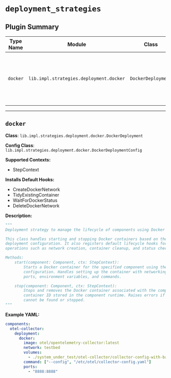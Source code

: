 # `deployment_strategies`

## Plugin Summary

| Type Name | Module | Class | Config Class | Description Summary |
|-----------|--------|-------|--------------|----------------------|
| `docker` | `lib.impl.strategies.deployment.docker` | `DockerDeployment` | `DockerDeploymentConfig` | Deployment strategy to manage the lifecycle of components using Docker containers |

---

## `docker`

**Class**: `lib.impl.strategies.deployment.docker.DockerDeployment`

**Config Class**: `lib.impl.strategies.deployment.docker.DockerDeploymentConfig`

**Supported Contexts:**

- StepContext

**Installs Default Hooks:**

- CreateDockerNetwork
- TidyExistingContainer
- WaitForDockerStatus
- DeleteDockerNetwork

**Description:**

```python
"""
Deployment strategy to manage the lifecycle of components using Docker containers.

This class handles starting and stopping Docker containers based on the given
deployment configuration. It also registers default lifecycle hooks for Docker
operations such as network creation, container cleanup, and status checks.

Methods:
    start(component: Component, ctx: StepContext):
        Starts a Docker container for the specified component using the deployment
        configuration. Handles setting up the container with networking, volumes,
        ports, environment variables, and commands.

    stop(component: Component, ctx: StepContext):
        Stops and removes the Docker container associated with the component, using
        container ID stored in the component runtime. Raises errors if container
        cannot be found or stopped.
"""
```

**Example YAML:**

```yaml
components:
  otel-collector:
    deployment:
      docker:
        image: otel/opentelemetry-collector:latest
        network: testbed
        volumes:
          - ./system_under_test/otel-collector/collector-config-with-batch-processor.yaml:/etc/otel/collector-config.yaml:ro
        command: ["--config", "/etc/otel/collector-config.yaml"]
        ports:
          - "8888:8888"
```
